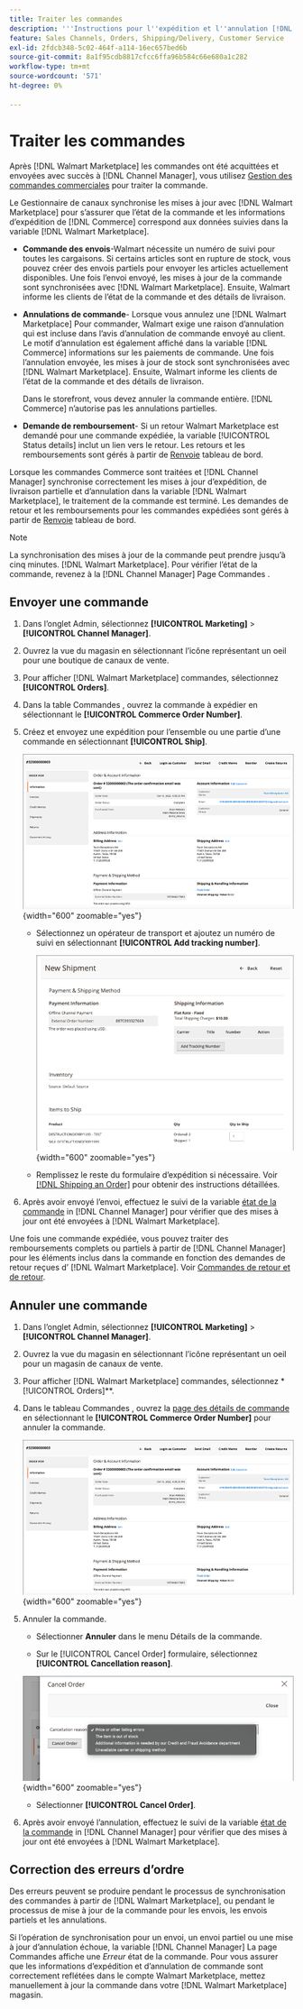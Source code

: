 ```yaml
---
title: Traiter les commandes
description: '''Instructions pour l''expédition et l''annulation [!DNL Walmart Marketplace] commandes d’Adobe Commerce et de Magento Open Source."'
feature: Sales Channels, Orders, Shipping/Delivery, Customer Service
exl-id: 2fdcb348-5c02-464f-a114-16ec657bed6b
source-git-commit: 8a1f95cdb8817cfcc6ffa96b584c66e680a1c282
workflow-type: tm+mt
source-wordcount: '571'
ht-degree: 0%

---
```


# Traiter les commandes

Après [!DNL Walmart Marketplace] les commandes ont été acquittées et envoyées avec succès à [!DNL Channel Manager], vous utilisez [Gestion des commandes commerciales](https://experienceleague.adobe.com/docs/commerce-admin/stores-sales/order-management/orders/orders.html#orders-workspace) pour traiter la commande.

Le Gestionnaire de canaux synchronise les mises à jour avec [!DNL Walmart Marketplace] pour s’assurer que l’état de la commande et les informations d’expédition de [!DNL Commerce] correspond aux données suivies dans la variable [!DNL Walmart Marketplace].

* **Commande des envois**-Walmart nécessite un numéro de suivi pour toutes les cargaisons. Si certains articles sont en rupture de stock, vous pouvez créer des envois partiels pour envoyer les articles actuellement disponibles. Une fois l’envoi envoyé, les mises à jour de la commande sont synchronisées avec [!DNL Walmart Marketplace]. Ensuite, Walmart informe les clients de l’état de la commande et des détails de livraison.

* **Annulations de commande**- Lorsque vous annulez une [!DNL Walmart Marketplace] Pour commander, Walmart exige une raison d’annulation qui est incluse dans l’avis d’annulation de commande envoyé au client. Le motif d’annulation est également affiché dans la variable [!DNL Commerce] informations sur les paiements de commande. Une fois l’annulation envoyée, les mises à jour de stock sont synchronisées avec [!DNL Walmart Marketplace]. Ensuite, Walmart informe les clients de l’état de la commande et des détails de livraison.

  Dans le storefront, vous devez annuler la commande entière. [!DNL Commerce] n’autorise pas les annulations partielles.

* **Demande de remboursement**- Si un retour Walmart Marketplace est demandé pour une commande expédiée, la variable [!UICONTROL Status details] inclut un lien vers le retour. Les retours et les remboursements sont gérés à partir de [Renvoie](return-refund-orders.md) tableau de bord.

Lorsque les commandes Commerce sont traitées et [!DNL Channel Manager] synchronise correctement les mises à jour d’expédition, de livraison partielle et d’annulation dans la variable [!DNL Walmart Marketplace], le traitement de la commande est terminé. Les demandes de retour et les remboursements pour les commandes expédiées sont gérés à partir de [Renvoie](return-refund-orders.md) tableau de bord.

>[!NOTE]
>
> La synchronisation des mises à jour de la commande peut prendre jusqu’à cinq minutes. [!DNL Walmart Marketplace]. Pour vérifier l’état de la commande, revenez à la [!DNL Channel Manager] Page Commandes .

## Envoyer une commande

1. Dans l’onglet Admin, sélectionnez **[!UICONTROL Marketing]** > **[!UICONTROL Channel Manager]**.

1. Ouvrez la vue du magasin en sélectionnant l’icône représentant un oeil pour une boutique de canaux de vente.

1. Pour afficher [!DNL Walmart Marketplace] commandes, sélectionnez **[!UICONTROL Orders]**.

1. Dans la table Commandes , ouvrez la commande à expédier en sélectionnant le **[!UICONTROL Commerce Order Number]**.

1. Créez et envoyez une expédition pour l’ensemble ou une partie d’une commande en sélectionnant **[!UICONTROL Ship]**.

   ![Affichage des détails d’une commande Commerce pour une [!DNL Walmart Marketplace] order](assets/order-detail-with-external-order-id.png){width="600" zoomable="yes"}

   * Sélectionnez un opérateur de transport et ajoutez un numéro de suivi en sélectionnant **[!UICONTROL Add tracking number]**.

     ![Affichage des détails d’une commande Commerce pour une [!DNL Walmart Marketplace] order](assets/order-shipment-add-tracking-number.png){width="600" zoomable="yes"}

   * Remplissez le reste du formulaire d’expédition si nécessaire. Voir [[!DNL Shipping an Order]](https://experienceleague.adobe.com/docs/commerce-admin/stores-sales/order-management/orders/order-ship.html) pour obtenir des instructions détaillées.

1. Après avoir envoyé l’envoi, effectuez le suivi de la variable [état de la commande](manage-orders.md#about-order-status) in [!DNL Channel Manager] pour vérifier que des mises à jour ont été envoyées à [!DNL Walmart Marketplace].

Une fois une commande expédiée, vous pouvez traiter des remboursements complets ou partiels à partir de [!DNL Channel Manager] pour les éléments inclus dans la commande en fonction des demandes de retour reçues d’ [!DNL Walmart Marketplace]. Voir [Commandes de retour et de retour](return-refund-orders.md).

## Annuler une commande

1. Dans l’onglet Admin, sélectionnez **[!UICONTROL Marketing]** > **[!UICONTROL Channel Manager]**.

1. Ouvrez la vue du magasin en sélectionnant l’icône représentant un oeil pour un magasin de canaux de vente.

1. Pour afficher [!DNL Walmart Marketplace] commandes, sélectionnez *[!UICONTROL Orders]**.

1. Dans le tableau Commandes , ouvrez la [page des détails de commande](manage-orders.md#view-order-detail) en sélectionnant le **[!UICONTROL Commerce Order Number]** pour annuler la commande.

   ![Affichage des détails d’une commande Commerce pour une[!DNL Walmart Marketplace]order](assets/order-detail-with-external-order-id.png){width="600" zoomable="yes"}

1. Annuler la commande.

   * Sélectionner **Annuler** dans le menu Détails de la commande.

   * Sur le [!UICONTROL Cancel Order] formulaire, sélectionnez **[!UICONTROL Cancellation reason]**.

   ![Affichage des détails d’une commande Commerce pour une [!DNL Walmart Marketplace] order](assets/cancel-order-reason-selector.png){width="600" zoomable="yes"}

   * Sélectionner **[!UICONTROL Cancel Order]**.

1. Après avoir envoyé l’annulation, effectuez le suivi de la variable [état de la commande](manage-orders.md#about-order-status) in [!DNL Channel Manager] pour vérifier que des mises à jour ont été envoyées à [!DNL Walmart Marketplace].

## Correction des erreurs d’ordre

Des erreurs peuvent se produire pendant le processus de synchronisation des commandes à partir de [!DNL Walmart Marketplace], ou pendant le processus de mise à jour de la commande pour les envois, les envois partiels et les annulations.

Si l’opération de synchronisation pour un envoi, un envoi partiel ou une mise à jour d’annulation échoue, la variable [!DNL Channel Manager] La page Commandes affiche une _Erreur_ état de la commande. Pour vous assurer que les informations d’expédition et d’annulation de commande sont correctement reflétées dans le compte Walmart Marketplace, mettez manuellement à jour la commande dans votre [!DNL Walmart Marketplace] magasin.


